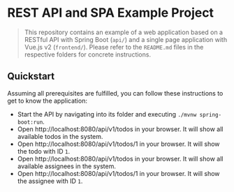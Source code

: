 # REST API and SPA Example Project

> This repository contains an example of a web application based on a RESTful API with Spring Boot (`api/`) and a single page application with Vue.js v2 (`frontend/`).
> Please refer to the `README.md` files in the respective folders for concrete instructions.

## Quickstart

Assuming all prerequisites are fulfilled, you can follow these instructions to get to know the application:
- Start the API by navigating into its folder and executing `./mvnw spring-boot:run`.
- Open http://localhost:8080/api/v1/todos in your browser. It will show all available todos in the system.
- Open http://localhost:8080/api/v1/todos/1 in your browser. It will show the todo with ID `1`.
- Open http://localhost:8080/api/v1/todos in your browser. It will show all available assignees in the system.
- Open http://localhost:8080/api/v1/todos/1 in your browser. It will show the assignee with ID `1`.
